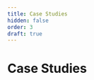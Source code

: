 ```yaml
---
title: Case Studies
hidden: false
order: 3
draft: true
---
```


<!-- import DocsCaseStudiesOverview from "../../../components/docs-casestudies-overview" -->

# Case Studies

<DocsCaseStudiesOverview/>
